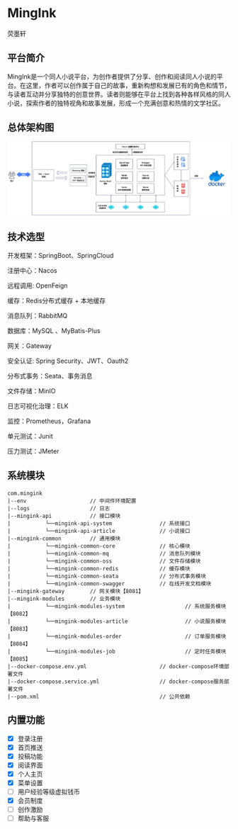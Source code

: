 # MingInk
荧墨轩

## 平台简介
MingInk是一个同人小说平台，为创作者提供了分享、创作和阅读同人小说的平台。在这里，作者可以创作属于自己的故事，重新构想和发展已有的角色和情节，与读者互动并分享独特的创意世界。读者则能够在平台上找到各种各样风格的同人小说，探索作者的独特视角和故事发展，形成一个充满创意和热情的文学社区。

## 总体架构图
![系统架构通用模板](./assets/系统架构通用模板.png)



## 技术选型

开发框架：SpringBoot、SpringCloud

注册中心：Nacos

远程调用: OpenFeign

缓存：Redis分布式缓存 + 本地缓存  

消息队列：RabbitMQ

数据库：MySQL 、MyBatis-Plus

网关：Gateway

安全认证: Spring Security、JWT、Oauth2 

分布式事务：Seata、事务消息 

文件存储：MinIO

日志可视化治理：ELK 

监控：Prometheus，Grafana  

单元测试：Junit  

压力测试：JMeter


## 系统模块
```
com.mingink
|--env					  // 中间件环境配置
|--logs                   // 日志
|--mingink-api            // 接口模块
|           └──mingink-api-system               // 系统接口
|           └──mingink-api-article              // 小说接口
|--mingink-common         // 通用模块
|           └──mingink-common-core              // 核心模块
|           └──mingink-common-mq	            // 消息队列模块
|           └──mingink-common-oss	            // 文件存储模块
|           └──mingink-common-redis	            // 缓存模块
|           └──mingink-common-seata	            // 分布式事务模块
|           └──mingink-common-swagger	        // 在线开发文档模块
|--mingink-gateway        // 网关模块【8081】
|--mingink-modules        // 业务模块
|           └──mingink-modules-system                   // 系统服务模块【8082】
|           └──mingink-modules-article                  // 小说服务模块【8083】
|           └──mingink-modules-order                    // 订单服务模块【8084】
|           └──mingink-modules-job                      // 定时任务模块【8085】
|--docker-compose.env.yml                       // docker-compose环境部署文件
|--docker-compose.service.yml					// docker-compose服务部署文件
|--pom.xml                                      // 公共依赖
```



## 内置功能
- [x] 登录注册
- [x] 首页推送
- [x] 投稿功能
- [x] 阅读界面
- [x] 个人主页
- [x] 菜单设置
- [ ] 用户经验等级虚拟钱币
- [x] 会员制度
- [ ] 创作激励
- [ ] 帮助与客服